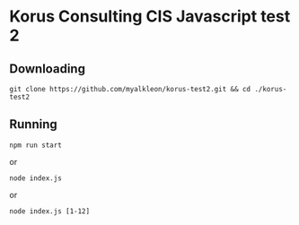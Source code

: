 # Korus Consulting CIS Javascript test 2
## Downloading
```shell
git clone https://github.com/myalkleon/korus-test2.git && cd ./korus-test2
```
## Running
```shell
npm run start
```
or
```shell
node index.js
```
or
```shell
node index.js [1-12]
```